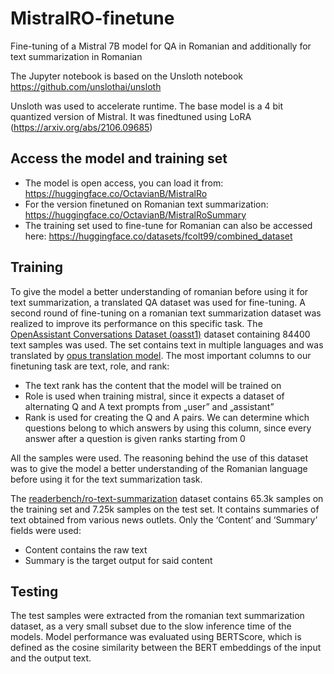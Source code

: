 # MistralRO-finetune
Fine-tuning of a Mistral 7B model for QA in Romanian and additionally for text summarization in Romanian

The Jupyter notebook is based on the Unsloth notebook https://github.com/unslothai/unsloth

Unsloth was used to accelerate runtime. The base model is a 4 bit quantized version of Mistral. It was finedtuned using LoRA (https://arxiv.org/abs/2106.09685)

## Access the model and training set

* The model is open access, you can load it from: https://huggingface.co/OctavianB/MistralRo
* For the version finetuned on Romanian text summarization: https://huggingface.co/OctavianB/MistralRoSummary
* The training set used to fine-tune for Romanian can also be accessed here: https://huggingface.co/datasets/fcolt99/combined_dataset

## Training

To give the model a better understanding of romanian before using it for text summarization, a translated QA dataset was used for fine-tuning. A second round of fine-tuning on a romanian text summarization dataset was realized to improve its performance on this specific task.
The  [OpenAssistant Conversations Dataset (oasst1)](https://huggingface.co/datasets/readerbench/ro-text-summarization) dataset containing 84400 text samples was used.
The set contains text in multiple languages and was translated by [opus translation model](https://huggingface.co/Helsinki-NLP/opus-mt-en-ro).
The most important columns to our finetuning task are text, role, and rank:
*	The text rank has the content that the model will be trained on
*	Role is used when training mistral, since it expects a dataset of alternating Q and A text prompts from „user” and „assistant”
*	Rank is used for creating the Q and A pairs. We can determine which questions belong to which answers by using this column, since every answer after a question is given ranks starting from 0

All the samples were used. The reasoning behind the use of this dataset was to give the model a better understanding of the Romanian language before using it for the text summarization task.

The [readerbench/ro-text-summarization](https://huggingface.co/datasets/readerbench/ro-text-summarization) dataset contains 65.3k samples on the training set and 7.25k samples on the test set. It contains summaries of text obtained from various news outlets. Only the ‘Content’ and ‘Summary’ fields were used:
*	Content contains the raw text
*	Summary is the target output for said content



## Testing

The test samples were extracted from the romanian text summarization dataset, as a very small subset due to the slow inference time of the models. Model performance was evaluated using BERTScore, which is defined as the cosine similarity between the BERT embeddings of the input and the output text.


  

